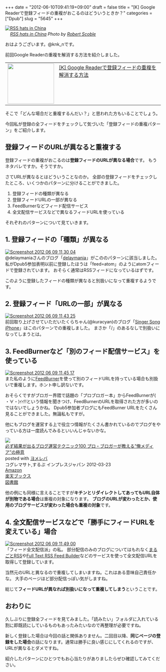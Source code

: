 +++
date = "2012-06-10T09:41:19+09:00"
draft = false
title = "[K] Google Readerで登録フィードの重複がおこるのはどういうときか？"
categories = ["Dpub"]
slug = "5645"
+++

<div class="center"><a href="http://www.flickr.com/photos/35034363287@N01/3044172251/" title="RSS hats in China by Robert Scoble, on Flickr" target="_blank"><img class="flickr_photo" src="http://farm4.static.flickr.com/3038/3044172251_29e0f9d467_z.jpg" alt="RSS hats in China" width="NaNpx"/></a></div><cite class="flickr_photographer"><img src="http://farm4.static.flickr.com/3329/favicons/72157601614001242_7730.png" width="16" /><a href="http://www.flickr.com/photos/35034363287@N01/3044172251/">RSS hats in China</a> Photo by <a href="http://www.flickr.com/photos/35034363287@N01/">Robert Scoble</a></cite>

おはようございます。@knk_nです。

前回Google Readerの重複を解消する方法を紹介しました。
<table width="100%"><td valign="top" width="150"><a href="http://knk-n.com/2012/06/09/how_to_cancel_duplicate_subscription-feed_by_google-reader/" target="_blank"><img border="0" src="http://capture.heartrails.com/150x130/shadow?http://knk-n.com/2012/06/09/how_to_cancel_duplicate_subscription-feed_by_google-reader/" alt="" width="150" height="130" /></a></td><td valign="top"><a  href="http://knk-n.com/2012/06/09/how_to_cancel_duplicate_subscription-feed_by_google-reader/" target="_blank">[K] Google Readerで登録フィードの重複を解消する方法</a><script type="text/javascript">var url = "http://knk-n.com/2012/06/09/how_to_cancel_duplicate_subscription-feed_by_google-reader/";</script><script src="http://api.b.st-hatena.com/entry.count?url=http://knk-n.com/2012/06/09/how_to_cancel_duplicate_subscription-feed_by_google-reader/&callback=hatebTxt"></script>
</td></table>

そこで「どんな場合だと重複するんだい？」と思われた方もいることでしょう。

今回私が登録の全フィードをチェックして気づいた「登録フィードの重複パターン」をご紹介します。<!--more--><h2>登録フィードのURLが異なると重複する</h2>
登録フィードの重複がおこるのは<strong>登録フィードのURLが異なる場合</strong>です。
もうネタバレですか。そうですか。

さてURLが異なるとはどういうことなのか。
全部の登録フィードをチェックしたところ、いくつかのパターンに分けることができました。

<ol>
<li>登録フィードの種類が異なる</li>
<li>登録フィードURLの一部が異なる</li>
<li>FeedBurnerなどフィード配信サービス</li>
<li>全文配信サービスなどで異なるフィードURLを使っている</li>
</ol>

それぞれのパターンについて見ていきます。

<h2>1. 登録フィードの「種類」が異なる</h2>
<div class="center"><a href="http://knk-n.com/wp-content/uploads/2012/06/screenshot-2012-06-09-11.30.04.jpg"><img src="http://knk-n.com/wp-content/uploads/2012/06/screenshot-2012-06-09-11.30.04.jpg" alt="Screenshot 2012 06 09 11 30 04" title="screenshot 2012-06-09 11.30.04.jpg" border="0" width="" height="" /></a></div>
@delaymaniaさんのブログ「<a href="http://delaymania.com/" target="_blank">delaymania</a>」がこののパターンに該当しました。私がDpub5参加表明以前に登録したほうは「feed=atom」のようにatomフィードで登録されています。
おそらく通常はRSSフィードになっているはずです。

このように登録したフィードの種類が異なると別扱いになって重複するようです。

<h2>2. 登録フィード「URLの一部」が異なる</h2>
<div class="center"><a href="http://knk-n.com/wp-content/uploads/2012/06/screenshot-2012-06-09-11.43.25.jpg"><img src="http://knk-n.com/wp-content/uploads/2012/06/screenshot-2012-06-09-11.43.25.jpg" alt="Screenshot 2012 06 09 11 43 25" title="screenshot 2012-06-09 11.43.25.jpg" border="0" width="" height="" /></a></div>
前回取り上げさせていただいたくらちゃん(@kuracyan)のブログ「<a href="http://kuracyan.net/" target="_blank">Singer Song iPhone</a>」はこのパターンでの重複しました。
まさか「/」のあるなしで別扱いになってしまうとは。

<h2>3. FeedBurnerなど「別のフィード配信サービス」を使っている</h2>
<div class="center"><a href="http://knk-n.com/wp-content/uploads/2012/06/screenshot-2012-06-09-11.45.17.jpg"><img src="http://knk-n.com/wp-content/uploads/2012/06/screenshot-2012-06-09-11.45.17.jpg" alt="Screenshot 2012 06 09 11 45 17" title="screenshot 2012-06-09 11.45.17.jpg" border="0" width="" height="" /></a></div>
また私のように<a href="http://feeds.feedburner.com" target="_blank">FeedBurner</a>を使って別のフィードURLを持っている場合も別扱いで重複します。ホント申し訳ないです。

おそらくですがブロガー界隈で話題の「プロブロガー本」からFeedBurnerが( ・∀・)ｲｲ!!という情報を聞きつけ、FeedBurnerのURLを取得された方が多いのではないでしょうかね。
Dpub5参加者ブログにもFeedBurner URLをたくさん見ることができました。無論私もですが。

他にもブログを運営する上で役立つ情報がたくさん書かれているのでブログをやっている方は一度読んでみるといいんじゃないかな。

<div class="booklink-box"><div class="booklink-image"><a href="http://www.amazon.co.jp/exec/obidos/asin/4844331779/knkn-22/" rel="nofollow" target="_blank"><img src="http://ecx.images-amazon.com/images/I/51hSOK1-1bL._SL160_.jpg" style="border: none;" /></a></div><div class="booklink-info"><div class="booklink-name"><a href="http://www.amazon.co.jp/exec/obidos/asin/4844331779/knkn-22/" rel="nofollow" target="_blank">必ず結果が出るブログ運営テクニック100 プロ・ブロガーが教える“俺メディア”の極意</a><div class="booklink-powered-date">posted with <a href="http://yomereba.com" target="_blank">ヨメレバ</a></div></div><div class="booklink-detail">コグレマサト,するぷ インプレスジャパン 2012-03-23    </div><div class="booklink-link2"><div class="shoplinkamazon"><a href="http://www.amazon.co.jp/exec/obidos/asin/4844331779/knkn-22/" rel="nofollow" target="_blank" title="アマゾン" >Amazon</a></div><div class="shoplinkrakuten"><a href="http://hb.afl.rakuten.co.jp/hgc/0f5dc138.501851a3.0f5dc139.bdbe2eb7/?pc=http%3A%2F%2Fbooks.rakuten.co.jp%2Frb%2F11610899%2F%3Fscid%3Daf_ich_link_urltxt%26m%3Dhttp%3A%2F%2Fm.rakuten.co.jp%2Fev%2Fbook%2F" rel="nofollow" target="_blank" title="楽天ブックス" >楽天ブックス</a></div><div class="shoplinktoshokan"><a href="http://calil.jp/book/4844331779" rel="nofollow" target="_blank" title="図書館" >図書館</a></div></div></div><div class="booklink-footer"></div></div>

他の例にも同様に言えることですが<strong>キチンとリダイレクトしてあってもURL自体が別物である場合</strong>は重複の対象になります。
<strong>ブログのURLが変わったとか、使用のブログサービスが変わった場合も重複の対象</strong>です。

<h2>4. 全文配信サービスなどで「勝手にフィードURLを変えている」場合</h2>
<div class="center"><a href="http://knk-n.com/wp-content/uploads/2012/06/screenshot-2012-06-09-11.49.00.jpg"><img src="http://knk-n.com/wp-content/uploads/2012/06/screenshot-2012-06-09-11.49.00.jpg" alt="Screenshot 2012 06 09 11 49 00" title="screenshot 2012-06-09 11.49.00.jpg" border="0" width="" height="" /></a></div>
「フィード全文配信派」の私。
部分配信のみのブログについてはもれなく<a href="http://mrss.dokoda.jp/" target="_blank">まるごとRSS</a>や<a href="http://fulltextrssfeed.com/" target="_blank">Full Text RSS Feed Builder</a>などのサービスを使って全文配信URLを取得して登録しています。

当然元のURLと異なるので重複してしまいますね。これはある意味自己責任かな。
大手のページほど部分配信っぽい気がしますね。

総じて<strong>フィードURLが異なれば別扱いになって重複してしまう</strong>ということです。

<h2>おわりに</h2>
久しぶりに登録全フィードを見てみました。「読みたい」フォルダに入れている割に即既読にしているものもあったみたいなので再整理が必要ですね。

新しく登録した場合は今回の話と関係ありません。二回目以降、<strong>同じページの登録をした場合</strong>の話になります。通常は勝手に良い感じにしてくれるのですが、URLが異なるとダメですね。

紹介したパターンにひとつでもお心当たりがありましたらぜひ確認してみてください。
